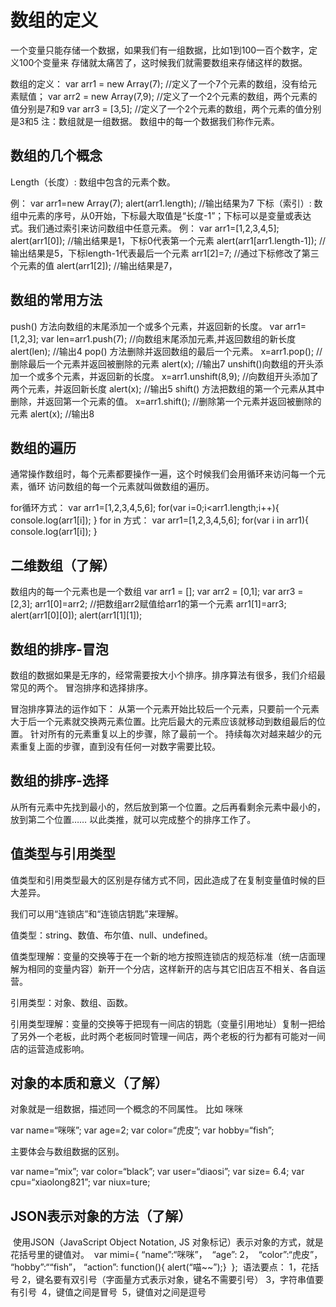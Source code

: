 # 数组的定义

一个变量只能存储一个数据，如果我们有一组数据，比如1到100一百个数字，定义100个变量来
存储就太痛苦了，这时候我们就需要数组来存储这样的数据。

数组的定义：
		var arr1 = new Array(7); //定义了一个7个元素的数组，没有给元素赋值；
		var arr2 = new Array(7,9); //定义了一个2个元素的数组，两个元素的值分别是7和9
		var arr3 = [3,5]; //定义了一个2个元素的数组，两个元素的值分别是3和5
	 注：数组就是一组数据。
		数组中的每一个数据我们称作元素。

## 数组的几个概念

Length（长度）:
		数组中包含的元素个数。

例：
		var arr1=new Array(7);
		alert(arr1.length); //输出结果为7
	下标（索引）:
		数组中元素的序号，从0开始，下标最大取值是“长度-1”；下标可以是变量或表达式。我们通过索引来访问数组中任意元素。
	例：
		var arr1=[1,2,3,4,5];
		alert(arr1[0]);	 //输出结果是1，下标0代表第一个元素
		alert(arr1[arr1.length-1]); 	//输出结果是5，下标length-1代表最后一个元素
		arr1[2]=7;		 //通过下标修改了第三个元素的值
		alert(arr1[2]); 	//输出结果是7，

## 数组的常用方法

push() 方法向数组的末尾添加一个或多个元素，并返回新的长度。
		var arr1=[1,2,3];
		var len=arr1.push(7); //向数组末尾添加元素,并返回数组的新长度
		alert(len); //输出4
	pop() 方法删除并返回数组的最后一个元素。
		x=arr1.pop(); //删除最后一个元素并返回被删除的元素
		alert(x); //输出7
	unshift()向数组的开头添加一个或多个元素，并返回新的长度。
		x=arr1.unshift(8,9); //向数组开头添加了两个元素，并返回新长度
		alert(x); //输出5
	shift() 方法把数组的第一个元素从其中删除，并返回第一个元素的值。
		x=arr1.shift(); //删除第一个元素并返回被删除的元素
		alert(x); //输出8

## 数组的遍历

通常操作数组时，每个元素都要操作一遍，这个时候我们会用循环来访问每一个元素，循环
访问数组的每一个元素就叫做数组的遍历。

for循环方式：
		var arr1=[1,2,3,4,5,6];
		for(var i=0;i<arr1.length;i++){
		console.log(arr1[i]);
	}
	for in 方式：
		var arr1=[1,2,3,4,5,6];
		for(var i in arr1){
		console.log(arr1[i]);
	}

## 二维数组（了解）

数组内的每一个元素也是一个数组
	var arr1 = [];
	var arr2 = [0,1];
	var arr3 = [2,3];
	arr1[0]=arr2; //把数组arr2赋值给arr1的第一个元素
	arr1[1]=arr3;
	alert(arr1[0][0]);
	alert(arr1[1][1]);

## 数组的排序-冒泡

数组的数据如果是无序的，经常需要按大小个排序。排序算法有很多，我们介绍最常见的两个。 
冒泡排序和选择排序。 

冒泡排序算法的运作如下： 
	从第一个元素开始比较后一个元素，只要前一个元素大于后一个元素就交换两元素位置。比完后最大的元素应该就移动到数组最后的位置。 
	针对所有的元素重复以上的步骤，除了最前一个。 
	持续每次对越来越少的元素重复上面的步骤，直到没有任何一对数字需要比较。

## 数组的排序-选择

从所有元素中先找到最小的，然后放到第一个位置。之后再看剩余元素中最小的，放到第二个位置……
以此类推，就可以完成整个的排序工作了。

## 值类型与引用类型

值类型和引用类型最大的区别是存储方式不同，因此造成了在复制变量值时候的巨大差异。

我们可以用“连锁店”和“连锁店钥匙”来理解。

值类型：string、数值、布尔值、null、undefined。 

值类型理解：变量的交换等于在一个新的地方按照连锁店的规范标准（统一店面理解为相同的变量内容）新开一个分店，这样新开的店与其它旧店互不相关、各自运营。 

引用类型：对象、数组、函数。

引用类型理解：变量的交换等于把现有一间店的钥匙（变量引用地址）复制一把给了另外一个老板，此时两个老板同时管理一间店，两个老板的行为都有可能对一间店的运营造成影响。 

## 对象的本质和意义（了解） 

对象就是一组数据，描述同一个概念的不同属性。 
	比如 咪咪 

 var name=“咪咪”; 
 	var age=2; 
 	var color=“虎皮”; 
 	var hobby=“fish”; 

主要体会与数组数据的区别。 

 var name=“mix”; 
 	var color=“black”; 
	 var user=“diaosi”; 
	 var size= 6.4; 
	 var cpu=“xiaolong821”; 
 	var niux=ture;

## JSON表示对象的方法（了解） 


​	使用JSON（JavaScript Object Notation, JS 对象标记）表示对象的方式，就是花括号里的键值对。
​		var mimi={
​			“name”:“咪咪”，
​			“age”: 2，
​			“color”:“虎皮”，
​			“hobby”:““fish”，
​			“action”: function(){ alert(“喵~~”);}
​		};
​	语法要点： 1，花括号
​			2，键名要有双引号（字面量方式表示对象，键名不需要引号）
​			3，字符串值要有引号
​			4，键值之间是冒号
​			5，键值对之间是逗号